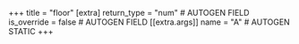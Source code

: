+++
title = "floor"
[extra]
return_type = "num" # AUTOGEN FIELD
is_override = false # AUTOGEN FIELD
[[extra.args]]
name = "A" # AUTOGEN STATIC
+++